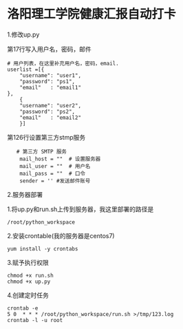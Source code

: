 # 洛阳理工学院健康汇报自动打卡

1.修改up.py

第17行写入用户名，密码，邮件

```
# 用户列表，在这里补充用户名，密码，email.
userlist =[{
    "username": "user1",
    "password": "ps1",
    "email"   : "email1"
},
    {
    "username": "user2",
    "password": "ps2",
    "email"   : "email2"
    }]
```

第126行设置第三方stmp服务

```
   # 第三方 SMTP 服务
    mail_host = ""  # 设置服务器
    mail_user = ""  # 用户名
    mail_pass = ""  # 口令
    sender = '' #发送邮件账号
```

2.服务器部署

1.将up.py和run.sh上传到服务器，我这里部署的路径是

```
/root/python_workspace
```

2.安装crontable(我的服务器是centos7)

```
yum install -y crontabs
```

3.赋予执行权限

```
chmod +x run.sh
chmod +x up.py
```

4.创建定时任务

```
crontab -e
5 0  * * * /root/python_workspace/run.sh >/tmp/123.log
crontab -l -u root
```

